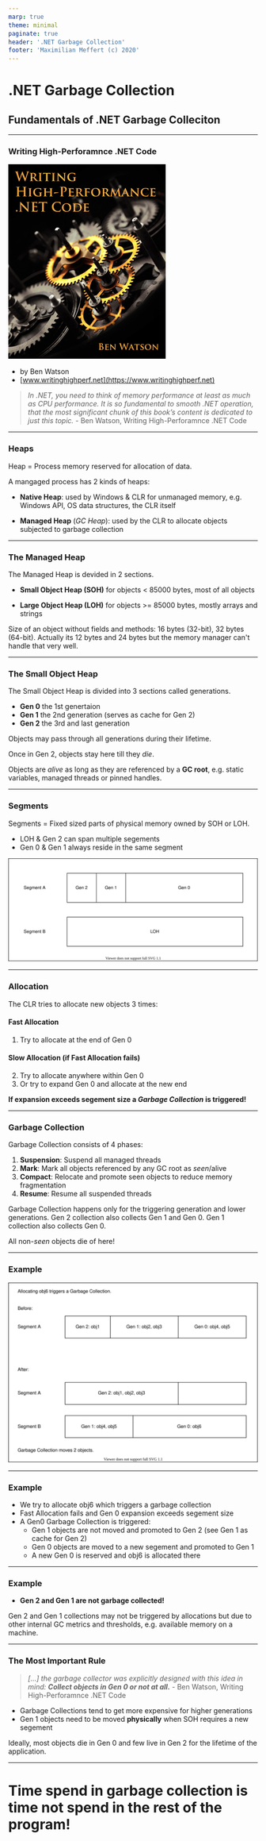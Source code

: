 ```yaml
---
marp: true
theme: minimal
paginate: true
header: '.NET Garbage Collection'
footer: 'Maximilian Meffert (c) 2020'
---
```


# .NET Garbage Collection
## Fundamentals of .NET Garbage Colleciton

---

### Writing High-Perforamnce .NET Code

![bg right 80%](./images/WHPNC-Cover.jpg)
* by Ben Watson 
* [www.writinghighperf.net](https://www.writinghighperf.net)

> _In .NET, you need to think of memory performance at least as much as CPU performance. It is so fundamental to smooth .NET operation, that the most significant chunk of this book’s content is dedicated to just this topic._ - Ben Watson, Writing High-Perforamnce .NET Code

---

### Heaps

Heap = Process memory reserved for allocation of data.

A mangaged process has 2 kinds of heaps:

* __Native Heap__: 
used by Windows & CLR for unmanaged memory, e.g. Windows API, OS data structures, the CLR itself

* __Managed Heap__  (_GC Heap_): 
used by the CLR to allocate objects subjected to garbage collection

---

### The Managed Heap

The Managed Heap is devided in 2 sections.

* __Small Object Heap (SOH)__
for objects < 85000 bytes, most of all objects

* __Large Object Heap (LOH)__
for objects >= 85000 bytes, mostly arrays and strings

Size of an object without fields and methods: 16 bytes (32-bit), 32 bytes (64-bit).
Actually its 12 bytes and 24 bytes but the memory manager can't handle that very well.

---

### The Small Object Heap

The Small Object Heap is divided into 3 sections called generations.

* __Gen 0__ the 1st genertaion
* __Gen 1__ the 2nd generation (serves as cache for Gen 2)
* __Gen 2__ the 3rd and last generation

Objects may pass through all generations during their lifetime.

Once in Gen 2, objects stay here till they _die_.

Objects are _alive_ as long as they are referenced by a __GC root__, e.g. static variables, managed threads or pinned handles.

---

### Segments

Segments = Fixed sized parts of physical memory owned by SOH or LOH.

* LOH & Gen 2 can span multiple segements
* Gen 0 & Gen 1 always reside in the same segment

![w:650px](./images/Segments.svg)

---

### Allocation

The CLR tries to allocate new objects 3 times:

#### Fast Allocation
1. Try to allocate at the end of Gen 0

#### Slow Allocation (if Fast Allocation fails)
2. Try to allocate anywhere within Gen 0
3. Or try to expand Gen 0 and allocate at the new end

__If expansion exceeds segement size a *Garbage Collection* is triggered!__

---

### Garbage Collection

Garbage Collection consists of 4 phases:

1. __Suspension__: Suspend all managed threads
2. __Mark__: Mark all objects referenced by any GC root as _seen_/alive
3. __Compact__: Relocate and promote seen objects to reduce memory fragmentation
4. __Resume__: Resume all suspended threads

Garbage Collection happens only for the triggering generation and lower generations.
Gen 2 collection also collects Gen 1 and Gen 0. Gen 1 collection also collects Gen 0.

All non-_seen_ objects die of here!

---

### Example

![w:650px](./images/Example.svg)

---

### Example

* We try to allocate obj6 which triggers a garbage collection
* Fast Allocation fails and Gen 0 expansion exceeds segement size
* A Gen0 Garbage Collection is triggered:
  * Gen 1 objects are not moved and promoted to Gen 2 (see Gen 1 as cache for Gen 2)
  * Gen 0 objects are moved to a new segement and promoted to Gen 1
  * A new Gen 0 is reserved and obj6 is allocated there

---

### Example

* __Gen 2 and Gen 1 are not garbage collected!__

Gen 2 and Gen 1 collections may not be triggered by allocations but due to other internal GC metrics and thresholds, e.g. available memory on a machine.

---

### The Most Important Rule

> _[...] the garbage collector was explicitly designed with this idea in mind: **Collect objects in Gen 0 or not at all.**_  - Ben Watson, Writing High-Perforamnce .NET Code

* Garbage Collections tend to get more expensive for higher generations
* Gen 1 objects need to be moved __physically__ when SOH requires a new segement

Ideally, most objects die in Gen 0 and few live in Gen 2 for the lifetime of the application.

---

# Time spend in garbage collection is time not spend in the rest of the program!